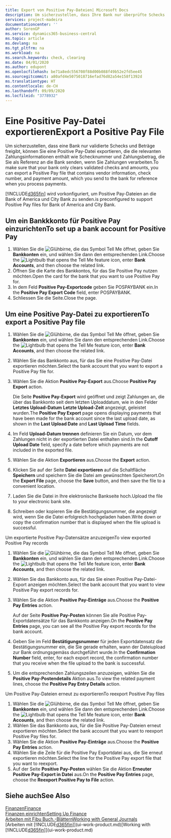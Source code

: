 ```yaml
---
title: Export von Positive Pay-Dateien| Microsoft Docs
description: Um sicherzustellen, dass Ihre Bank nur überprüfte Schecks und Beträge freigibt, können Sie ihr eine Positive Pay Datei senden, die die Daten für Kreditoren, Schecks und Zahlungsinformationen enthält.
services: project-madeira
documentationcenter: ''
author: SorenGP
ms.service: dynamics365-business-central
ms.topic: article
ms.devlang: na
ms.tgt_pltfrm: na
ms.workload: na
ms.search.keywords: check, clearing
ms.date: 04/01/2020
ms.author: edupont
ms.openlocfilehash: be71a8edc556708f88d00b088f49b52e2fd5ee45
ms.sourcegitcommit: a80afd4e5075018716efad76d82a54e158f1392d
ms.translationtype: HT
ms.contentlocale: de-CH
ms.lasthandoff: 09/09/2020
ms.locfileid: "3778932"
---
```

# <a name="export-a-positive-pay-file"></a><span data-ttu-id="734cd-103">Eine Positive Pay-Datei exportieren</span><span class="sxs-lookup"><span data-stu-id="734cd-103">Export a Positive Pay File</span></span>
<span data-ttu-id="734cd-104">Um sicherzustellen, dass eine Bank nur validierte Schecks und Beträge freigibt, können Sie eine Positive Pay-Datei exportieren, die die relevanten Zahlungsinformationen enthält wie Schecknummer und Zahlungsbetrag, die Sie als Referenz an die Bank senden, wenn Sie Zahlungen verarbeiten.</span><span class="sxs-lookup"><span data-stu-id="734cd-104">To make sure that your bank only clears validated checks and amounts, you can export a Positive Pay file that contains vendor information, check number, and payment amount, which you send to the bank for reference when you process payments.</span></span>

[!INCLUDE[d365fin](includes/d365fin_md.md)] <span data-ttu-id="734cd-105">wird vorkonfiguriert, um Positive Pay-Dateien an die Bank of America und City Bank zu senden.</span><span class="sxs-lookup"><span data-stu-id="734cd-105">is preconfigured to support Positive Pay files for Bank of America and City Bank.</span></span>

## <a name="to-set-up-a-bank-account-for-positive-pay"></a><span data-ttu-id="734cd-106">Um ein Bankkkonto für Positive Pay einzurichten</span><span class="sxs-lookup"><span data-stu-id="734cd-106">To set up a bank account for Positive Pay</span></span>
1. <span data-ttu-id="734cd-107">Wählen Sie die ![Glühbirne, die das Symbol Tell Me](media/ui-search/search_small.png "Tell Me-Funktion") öffnet, geben Sie **Bankkonten** ein, und wählen Sie dann den entsprechenden Link.</span><span class="sxs-lookup"><span data-stu-id="734cd-107">Choose the ![Lightbulb that opens the Tell Me feature](media/ui-search/search_small.png "Tell me what you want to do") icon, enter **Bank Accounts**, and then choose the related link.</span></span>
2. <span data-ttu-id="734cd-108">Öffnen Sie die Karte des Bankkontos, für das Sie Positive Pay nutzen möchten.</span><span class="sxs-lookup"><span data-stu-id="734cd-108">Open the card for the bank that you want to use Positive Pay for.</span></span>
3. <span data-ttu-id="734cd-109">In dem Feld **Positive Pay-Exportcode** geben Sie POSPAYBANK ein.</span><span class="sxs-lookup"><span data-stu-id="734cd-109">In the **Positive Pay Export Code** field, enter POSPAYBANK.</span></span>
4. <span data-ttu-id="734cd-110">Schliessen Sie die Seite.</span><span class="sxs-lookup"><span data-stu-id="734cd-110">Close the page.</span></span>

## <a name="to-export-a-positive-pay-file"></a><span data-ttu-id="734cd-111">Um eine Positive Pay-Datei zu exportieren</span><span class="sxs-lookup"><span data-stu-id="734cd-111">To export a Positive Pay file</span></span>
1. <span data-ttu-id="734cd-112">Wählen Sie die ![Glühbirne, die das Symbol Tell Me](media/ui-search/search_small.png "Tell Me-Funktion") öffnet, geben Sie **Bankkonten** ein, und wählen Sie dann den entsprechenden Link.</span><span class="sxs-lookup"><span data-stu-id="734cd-112">Choose the ![Lightbulb that opens the Tell Me feature](media/ui-search/search_small.png "Tell me what you want to do") icon, enter **Bank Accounts**, and then choose the related link.</span></span>
2. <span data-ttu-id="734cd-113">Wählen Sie das Bankkonto aus, für das Sie eine Positive Pay-Datei exportieren möchten.</span><span class="sxs-lookup"><span data-stu-id="734cd-113">Select the bank account that you want to export a Positive Pay file for.</span></span>
3. <span data-ttu-id="734cd-114">Wählen Sie die Aktion **Positive Pay-Export** aus.</span><span class="sxs-lookup"><span data-stu-id="734cd-114">Choose **Positive Pay Export** action.</span></span>

    <span data-ttu-id="734cd-115">Die Seite **Positive Pay-Export** wird geöffnet und zeigt Zahlungen an, die über das Bankkonto seit dem letzten Uploaddatum, wie in den Felder **Letztes Upload-Datum** **Letzte Upload-Zeit** angezeigt, geleistet wurden.</span><span class="sxs-lookup"><span data-stu-id="734cd-115">The **Positive Pay Export** page opens displaying payments that have been made for the bank account since the last upload date, as shown in the **Last Upload Date** and **Last Upload Time** fields.</span></span>
4. <span data-ttu-id="734cd-116">Im Feld **Upload-Datum trennen** definieren Sie ein Datum, vor dem Zahlungen nicht in der exportierten Datei enthalten sind.</span><span class="sxs-lookup"><span data-stu-id="734cd-116">In the **Cutoff Upload Date** field, specify a date before which payments are not included in the exported file.</span></span>
5. <span data-ttu-id="734cd-117">Wählen Sie die Aktion **Exportieren** aus.</span><span class="sxs-lookup"><span data-stu-id="734cd-117">Choose the **Export** action.</span></span>
6. <span data-ttu-id="734cd-118">Klicken Sie auf der Seite **Datei exportieren** auf die Schaltfläche **Speichern** und speichern Sie die Datei am gewünschten Speicherort.</span><span class="sxs-lookup"><span data-stu-id="734cd-118">On the **Export File** page, choose the **Save** button, and then save the file to a convenient location.</span></span>
7. <span data-ttu-id="734cd-119">Laden Sie die Datei in Ihre elektronische Bankseite hoch.</span><span class="sxs-lookup"><span data-stu-id="734cd-119">Upload the file to your electronic bank site.</span></span>
8. <span data-ttu-id="734cd-120">Schreiben oder kopieren Sie die Bestätigungsnummer, die angezeigt wird, wenn Sie die Datei erfolgreich hochgeladen haben.</span><span class="sxs-lookup"><span data-stu-id="734cd-120">Write down or copy the confirmation number that is displayed when the file upload is successful.</span></span>

<span data-ttu-id="734cd-121">Um exportierte Positive Pay-Datensätze anzuzeigen</span><span class="sxs-lookup"><span data-stu-id="734cd-121">To view exported Positive Pay records</span></span>

1. <span data-ttu-id="734cd-122">Wählen Sie die ![Glühbirne, die das Symbol Tell Me](media/ui-search/search_small.png "Tell Me-Funktion") öffnet, geben Sie **Bankkonten** ein, und wählen Sie dann den entsprechenden Link.</span><span class="sxs-lookup"><span data-stu-id="734cd-122">Choose the ![Lightbulb that opens the Tell Me feature](media/ui-search/search_small.png "Tell me what you want to do") icon, enter **Bank Accounts**, and then choose the related link.</span></span>
2. <span data-ttu-id="734cd-123">Wählen Sie das Bankkonto aus, für das Sie einen Positive Pay-Datei-Export anzeigen möchten.</span><span class="sxs-lookup"><span data-stu-id="734cd-123">Select the bank account that you want to view Positive Pay export records for.</span></span>
3. <span data-ttu-id="734cd-124">Wählen Sie die Aktion **Positive Pay-Einträge** aus.</span><span class="sxs-lookup"><span data-stu-id="734cd-124">Choose the **Positive Pay Entries** action.</span></span>

    <span data-ttu-id="734cd-125">Auf der Seite **Positive Pay-Posten** können Sie alle Positive Pay-Exportdatensätze für das Bankkonto anzeigen.</span><span class="sxs-lookup"><span data-stu-id="734cd-125">On the **Positive Pay Entries** page, you can see all the Positive Pay export records for the bank account.</span></span>
4. <span data-ttu-id="734cd-126">Geben Sie im Feld **Bestätigungsnummer** für jeden Exportdatensatz die Bestätigungsnummer ein, die Sie gerade erhalten, wann der Dateiupload zur Bank ordnungsgemäss durchgeführt wurde.</span><span class="sxs-lookup"><span data-stu-id="734cd-126">In the **Confirmation Number** field, enter, for each export record, the confirmation number that you receive when the file upload to the bank is successful.</span></span>
5. <span data-ttu-id="734cd-127">Um die entsprechenden Zahlungszeilen anzuzeigen, wählen Sie die **Positive Pay-Postendetails** Aktion aus.</span><span class="sxs-lookup"><span data-stu-id="734cd-127">To view the related payment lines, choose the **Positive Pay Entry Details** action.</span></span>

<span data-ttu-id="734cd-128">Um Positive Pay-Dateien erneut zu exportieren</span><span class="sxs-lookup"><span data-stu-id="734cd-128">To reexport Positive Pay files</span></span>

1. <span data-ttu-id="734cd-129">Wählen Sie die ![Glühbirne, die das Symbol Tell Me](media/ui-search/search_small.png "Tell Me-Funktion") öffnet, geben Sie **Bankkonten** ein, und wählen Sie dann den entsprechenden Link.</span><span class="sxs-lookup"><span data-stu-id="734cd-129">Choose the ![Lightbulb that opens the Tell Me feature](media/ui-search/search_small.png "Tell me what you want to do") icon, enter **Bank Accounts**, and then choose the related link.</span></span>
2. <span data-ttu-id="734cd-130">Wählen Sie das Bankkonto aus, für die Sie Positive Pay-Dateien erneut exportieren möchten.</span><span class="sxs-lookup"><span data-stu-id="734cd-130">Select the bank account that you want to reexport Positive Pay files for.</span></span>
3. <span data-ttu-id="734cd-131">Wählen Sie die Aktion **Positive Pay-Einträge** aus.</span><span class="sxs-lookup"><span data-stu-id="734cd-131">Choose the **Positive Pay Entries** action.</span></span>
4. <span data-ttu-id="734cd-132">Wählen Sie die Zeile für die Positive Pay Exportdatei aus, die Sie erneut  exportieren möchten.</span><span class="sxs-lookup"><span data-stu-id="734cd-132">Select the line for the Positive Pay export file that you want to reexport.</span></span>
5. <span data-ttu-id="734cd-133">Auf der Seite **Positive Pay-Posten** wählen Sie die Aktion **Erneuter Positive Pay-Export in Datei** aus.</span><span class="sxs-lookup"><span data-stu-id="734cd-133">On the **Positive Pay Entries** page, choose the **Reexport Positive Pay to File** action.</span></span>

## <a name="see-also"></a><span data-ttu-id="734cd-134">Siehe auch</span><span class="sxs-lookup"><span data-stu-id="734cd-134">See Also</span></span>
[<span data-ttu-id="734cd-135">Finanzen</span><span class="sxs-lookup"><span data-stu-id="734cd-135">Finance</span></span>](finance.md)  
[<span data-ttu-id="734cd-136">Finanzen einrichten</span><span class="sxs-lookup"><span data-stu-id="734cd-136">Setting Up Finance</span></span>](finance-setup-finance.md)  
[<span data-ttu-id="734cd-137">Arbeiten mit Fibu Buch.-Blättern</span><span class="sxs-lookup"><span data-stu-id="734cd-137">Working with General Journals</span></span>](ui-work-general-journals.md)  
<span data-ttu-id="734cd-138">[Arbeiten mit [!INCLUDE[d365fin](includes/d365fin_md.md)]](ui-work-product.md)</span><span class="sxs-lookup"><span data-stu-id="734cd-138">[Working with [!INCLUDE[d365fin](includes/d365fin_md.md)]](ui-work-product.md)</span></span>
